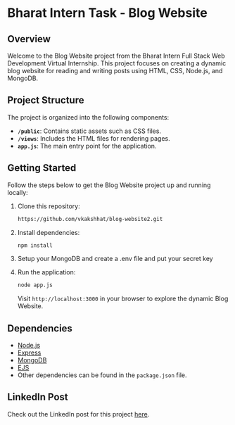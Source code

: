 # Bharat Intern Task - Blog Website

## Overview

Welcome to the Blog Website project from the Bharat Intern Full Stack Web Development Virtual Internship. This project focuses on creating a dynamic blog website for reading and writing posts using HTML, CSS, Node.js, and MongoDB.

## Project Structure

The project is organized into the following components:

- **`/public`**: Contains static assets such as CSS files.
- **`/views`**: Includes the HTML files for rendering pages.
- **`app.js`**: The main entry point for the application.

## Getting Started

Follow the steps below to get the Blog Website project up and running locally:

1. Clone this repository:

    ```bash
    https://github.com/vkakshhat/blog-website2.git
    ```

2. Install dependencies:

    ```bash
    npm install
    ```
3. Setup your MongoDB and create a .env file and put your secret key

   
4. Run the application:

    ```bash
    node app.js
    ```

    Visit `http://localhost:3000` in your browser to explore the dynamic Blog Website.

## Dependencies

- [Node.js](https://nodejs.org/)
- [Express](https://expressjs.com/)
- [MongoDB](https://www.mongodb.com/)
- [EJS](https://ejs.co/)
- Other dependencies can be found in the `package.json` file.

## LinkedIn Post

Check out the LinkedIn post for this project [here](https://www.linkedin.com/posts/himanshumohanty_bharatintern-fullstackdevelopment-webdevelopment-activity-7146180423738400768-z0GJ?utm_source=share&utm_medium=member_desktop).

